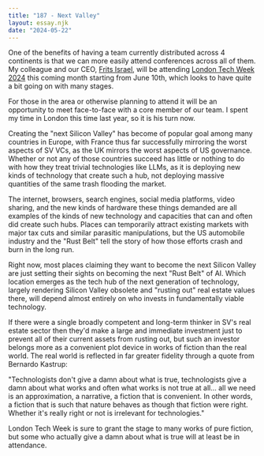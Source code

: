 ```yaml
---
title: "187 - Next Valley"
layout: essay.njk
date: "2024-05-22"
---
```


One of the benefits of having a team currently distributed across 4 continents is that we can more easily attend conferences across all of them. My colleague and our CEO, [Frits Israel](https://linkedin.com/in/fmisrael), will be attending [London Tech Week 2024]((https://londontechweek.com/2024-agenda)) this coming month starting from June 10th, which looks to have quite a bit going on with many stages.

For those in the area or otherwise planning to attend it will be an opportunity to meet face-to-face with a core member of our team. I spent my time in London this time last year, so it is his turn now.

Creating the "next Silicon Valley" has become of popular goal among many countries in Europe, with France thus far successfully mirroring the worst aspects of SV VCs, as the UK mirrors the worst aspects of US governance. Whether or not any of those countries succeed has little or nothing to do with how they treat trivial technologies like LLMs, as it is deploying new kinds of technology that create such a hub, not deploying massive quantities of the same trash flooding the market.

The internet, browsers, search engines, social media platforms, video sharing, and the new kinds of hardware these things demanded are all examples of the kinds of new technology and capacities that can and often did create such hubs. Places can temporarily attract existing markets with major tax cuts and similar parasitic manipulations, but the US automobile industry and the "Rust Belt" tell the story of how those efforts crash and burn in the long run.

Right now, most places claiming they want to become the next Silicon Valley are just setting their sights on becoming the next "Rust Belt" of AI. Which location emerges as the tech hub of the next generation of technology, largely rendering Silicon Valley obsolete and "rusting out" real estate values there, will depend almost entirely on who invests in fundamentally viable technology.

If there were a single broadly competent and long-term thinker in SV's real estate sector then they'd make a large and immediate investment just to prevent all of their current assets from rusting out, but such an investor belongs more as a convenient plot device in works of fiction than the real world. The real world is reflected in far greater fidelity through a quote from Bernardo Kastrup:

"Technologists don't give a damn about what is true, technologists give a damn about what works and often what works is not true at all... all we need is an approximation, a narrative, a fiction that is convenient. In other words, a fiction that is such that nature behaves as though that fiction were right. Whether it's really right or not is irrelevant for technologies."

London Tech Week is sure to grant the stage to many works of pure fiction, but some who actually give a damn about what is true will at least be in attendance.
